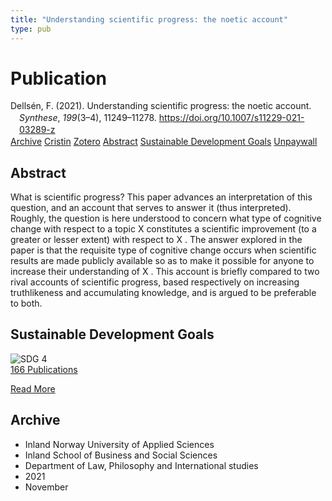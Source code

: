 ```yaml
---
title: "Understanding scientific progress: the noetic account"
type: pub
---
```

<h1>Publication</h1>
<article id="csl-bib-container-7RA9GM7J" class="csl-bib-container">
  <div class="csl-bib-body" style="line-height: 1.35; padding-left: 1em; text-indent:-1em;">
  <div class="csl-entry">Dells&#xE9;n, F. (2021). Understanding scientific progress: the noetic account. <i>Synthese</i>, <i>199</i>(3&#x2013;4), 11249&#x2013;11278. <a href="https://doi.org/10.1007/s11229-021-03289-z">https://doi.org/10.1007/s11229-021-03289-z</a></div>
</div>
  <div class="csl-bib-buttons">
    <a href="#taxonomy-article-7RA9GM7J" class="csl-bib-button">Archive</a>
    <a href="https://app.cristin.no/results/show.jsf?id=1958895" alt="Cristin URL" class="csl-bib-button">Cristin</a>
    <a href="http://zotero.org/groups/5022929/items/7RA9GM7J" alt="Zotero URL" class="csl-bib-button">Zotero</a>
    <a href="#abstract-article-7RA9GM7J" class="csl-bib-button">Abstract</a>
    <a href="#sdg-article-7RA9GM7J" class="csl-bib-button">Sustainable Development Goals</a>
    <a href="https://link.springer.com/content/pdf/10.1007/s11229-021-03289-z.pdf" class="csl-bib-button">Unpaywall</a>
  </div>
  <div id="csl-bib-meta-container-7RA9GM7J"></div>
</article>
<div id="csl-bib-meta-7RA9GM7J" class="csl-bib-meta">
  <article id="abstract-article-7RA9GM7J" class="abstract-article">
    <h1>Abstract</h1>
    What is scientific progress? This paper advances an interpretation of this question, and an account that serves to answer it (thus interpreted). Roughly, the question is here understood to concern what type of cognitive change with respect to a topic X constitutes a scientific improvement (to a greater or lesser extent) with respect to X . The answer explored in the paper is that the requisite type of cognitive change occurs when scientific results are made publicly available so as to make it possible for anyone to increase their understanding of X . This account is briefly compared to two rival accounts of scientific progress, based respectively on increasing truthlikeness and accumulating knowledge, and is argued to be preferable to both.
  </article>
  <article id="sdg-article-7RA9GM7J" class="sdg-article">
    <h1>Sustainable Development Goals</h1>
    <div class="sdg-container"><div id="sdg4" class="sdg">
<img src="{{< params subfolder >}}images/sdg/sdg04_en.png" class="image" alt="SDG 4">
<div class="sdg-overlay">
<a href="{{< params subfolder >}}en/archive/?sdg=4#archive" class="sdg-publication-count"><span>166</span> Publications</a>
<p><a href="https://sdgs.un.org/goals/goal4" class="sdg-read-more">Read More</a></p>
</div>
</div></div>
  </article>
  <article id="taxonomy-article-7RA9GM7J" class="taxonomy-article">
    <h1>Archive</h1>
    <ul>
      <li>Inland Norway University of Applied Sciences</li>
      <li>Inland School of Business and Social Sciences</li>
      <li>Department of Law, Philosophy and International studies</li>
      <li>2021</li>
      <li>November</li>
    </ul>
  </article>
</div>
